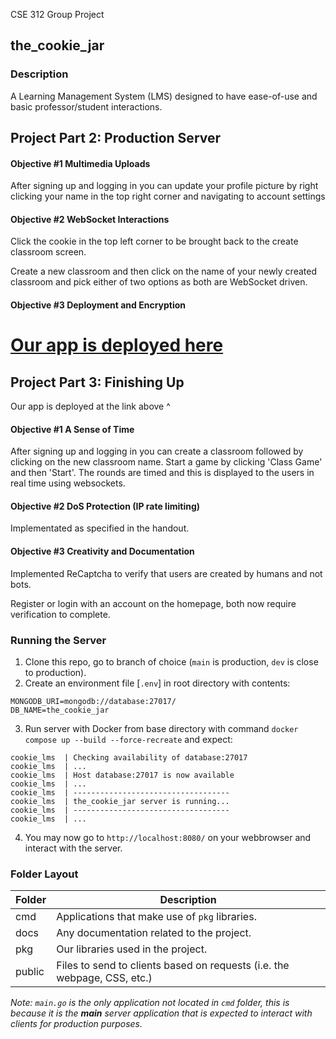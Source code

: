 CSE 312 Group Project

## the_cookie_jar

### Description

A Learning Management System (LMS) designed to have ease-of-use and basic professor/student interactions.

## Project Part 2: Production Server

#### Objective #1 Multimedia Uploads

After signing up and logging in you can update your profile picture by right clicking your name in the top right corner and navigating to account settings

#### Objective #2 WebSocket Interactions

Click the cookie in the top left corner to be brought back to the create classroom screen.

Create a new classroom and then click on the name of your newly created classroom and pick either of two options as both are WebSocket driven.

#### Objective #3 Deployment and Encryption

# [Our app is deployed here](https://thecookiejar.gensosekai.com)

## Project Part 3: Finishing Up

Our app is deployed at the link above ^

#### Objective #1 A Sense of Time

After signing up and logging in you can create a classroom followed by clicking on the new classroom name. Start a game by clicking 'Class Game' and then 'Start'. The rounds are timed and this is displayed to the users in real time using websockets.

#### Objective #2 DoS Protection (IP rate limiting)

Implementated as specified in the handout.

#### Objective #3 Creativity and Documentation

Implemented ReCaptcha to verify that users are created by humans and not bots.

Register or login with an account on the homepage, both now require verification to complete.

### Running the Server

1. Clone this repo, go to branch of choice (`main` is production, `dev` is close to production).
2. Create an environment file [`.env`] in root directory with contents:

```
MONGODB_URI=mongodb://database:27017/
DB_NAME=the_cookie_jar
```

3. Run server with Docker from base directory with command `docker compose up --build --force-recreate` and expect:

```
cookie_lms  | Checking availability of database:27017
cookie_lms  | ...
cookie_lms  | Host database:27017 is now available
cookie_lms  | ...
cookie_lms  | -----------------------------------
cookie_lms  | the_cookie_jar server is running...
cookie_lms  | -----------------------------------
cookie_lms  | ...
```

4. You may now go to `http://localhost:8080/` on your webbrowser and interact with the server.

### Folder Layout

| Folder | Description                                                              |
| ------ | ------------------------------------------------------------------------ |
| cmd    | Applications that make use of `pkg` libraries.                           |
| docs   | Any documentation related to the project.                                |
| pkg    | Our libraries used in the project.                                       |
| public | Files to send to clients based on requests (i.e. the webpage, CSS, etc.) |

_Note: `main.go` is the only application not located in `cmd` folder, this is because it is the **main** server application that is expected to interact with clients for production purposes._
